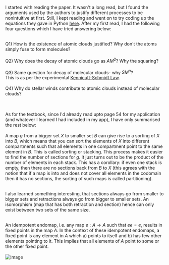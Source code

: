 I started with reading the paper. It wasn't a long read, but I found the arguments used by the authors to justify different processes to be nonintuitive at first.
Still, I kept reading and went on to try coding up the equations they gave in Python [here](https://colab.research.google.com/drive/1UhZfxzaA9NqxaS3s4VMM6kZvpTvhHgGf#scrollTo=11_-y_INcvWP). After my first read, I had the following four questions which I have tried answering below: <br><br>

Q1) How is the existence of atomic clouds justified? Why don't the atoms simply fuse to form molecules?<br><br>
Q2) Why does the decay of atomic clouds go as $AM^2$? Why the squaring?<br><br>
Q3) Same question for decay of molecular clouds- why $SM^n$?<br>
This is as per the experimental [Kennicutt-Schmidt Law](https://en.wikipedia.org/wiki/Kennicutt%E2%80%93Schmidt_law). <br><br>
Q4) Why do stellar winds contribute to atomic clouds instead of molecular clouds?<br><br><br>


As for the textbook, since I'd already read upto page 54 for my application (and whatever I learned I had included in my app), I have only summarised the rest below:<br><br>
A map $g$ from a bigger set $X$ to smaller set $B$ can give rise to a sorting of $X$ into $B$, which means that you can sort the elements of $X$ into different compartments such that all elements in one compartment point to the same element in $B$. This is called sorting or stacking. This process makes it easier to find the number of sections for $g$. It just turns out to be the product of the number of elements in each stack. This has a corollary: if even one stack is empty, then there are no sections back from $B$ to $X$ (this agrees with the notion that if a map is into and does not cover all elements in the codomain then it has no sections, the sorting of such maps is called partitioning). <br><br>

I also learned something interesting, that sections always go from smaller to bigger sets and retractions always go from bigger to smaller sets. An isomorphism (map that has both retraction and section) hence can only exist between two sets of the same size. <br><br>

An idempotent endomap, i.e. any map $e: A \rightarrow A$ such that $ee=e$, results in fixed points in the map $A$. In the context of these idempotent endomaps, a fixed point is any element in $A$ which a) points to itself and b) has few other elements pointing to it. This implies that all elements of $A$ point to some or the other fixed point. <br><br>
![image](https://github.com/Dynamix-IITM/Dhruv/assets/168696502/5406930f-dc01-4497-9cc2-8447f18e53a4)




